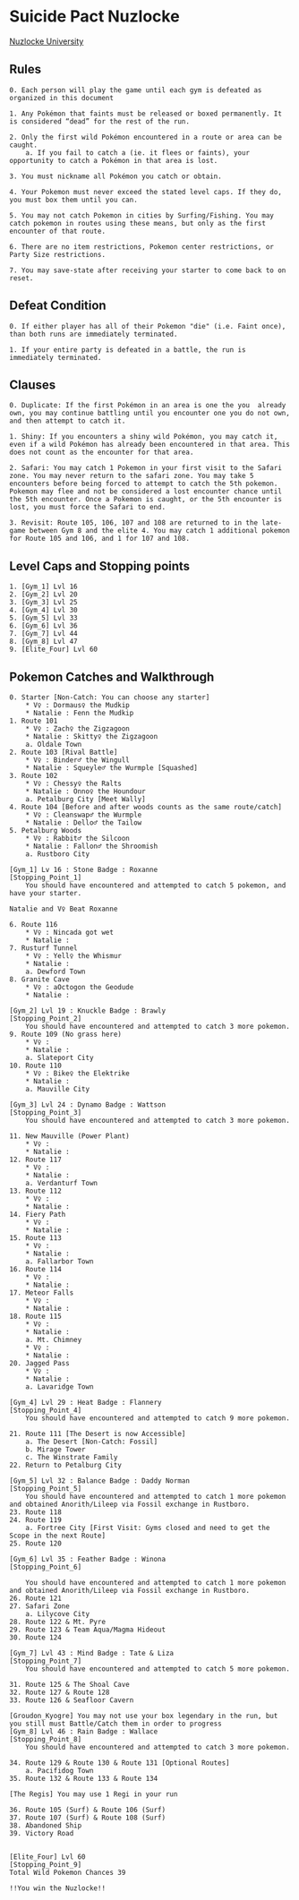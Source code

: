 # Suicide Pact Nuzlocke

[Nuzlocke University](https://nuzlockeuniversity.ca/nuzlocke-rules/)

## Rules

	0. Each person will play the game until each gym is defeated as organized in this document
	
	1. Any Pokémon that faints must be released or boxed permanently. It is considered “dead” for the rest of the run.
	
	2. Only the first wild Pokémon encountered in a route or area can be caught.
		a. If you fail to catch a (ie. it flees or faints), your opportunity to catch a Pokémon in that area is lost.
	
	3. You must nickname all Pokémon you catch or obtain.
	
	4. Your Pokemon must never exceed the stated level caps. If they do, you must box them until you can.
	
	5. You may not catch Pokemon in cities by Surfing/Fishing. You may catch pokemon in routes using these means, but only as the first encounter of that route. 
	
	6. There are no item restrictions, Pokemon center restrictions, or Party Size restrictions.
	
	7. You may save-state after receiving your starter to come back to on reset.
	
## Defeat Condition

	0. If either player has all of their Pokemon "die" (i.e. Faint once), than both runs are immediately terminated. 
	
	1. If your entire party is defeated in a battle, the run is immediately terminated.
	

## Clauses

	0. Duplicate: If the first Pokémon in an area is one the you  already own, you may continue battling until you encounter one you do not own, and then attempt to catch it.
	
	1. Shiny: If you encounters a shiny wild Pokémon, you may catch it, even if a wild Pokémon has already been encountered in that area. This does not count as the encounter for that area.
	
	2. Safari: You may catch 1 Pokemon in your first visit to the Safari zone. You may never return to the safari zone. You may take 5 encounters before being forced to attempt to catch the 5th pokemon. Pokemon may flee and not be considered a lost encounter chance until the 5th encounter. Once a Pokemon is caught, or the 5th encounter is lost, you must force the Safari to end. 
	
	3. Revisit: Route 105, 106, 107 and 108 are returned to in the late-game between Gym 8 and the elite 4. You may catch 1 additional pokemon for Route 105 and 106, and 1 for 107 and 108. 
	
## Level Caps and Stopping points

	1. [Gym_1] Lvl 16
	2. [Gym_2] Lvl 20
	3. [Gym_3] Lvl 25
	4. [Gym_4] Lvl 30
	5. [Gym_5] Lvl 33
	6. [Gym_6] Lvl 36
	7. [Gym_7] Lvl 44
	8. [Gym_8] Lvl 47
	9. [Elite_Four] Lvl 60

## Pokemon Catches and Walkthrough

	0. Starter [Non-Catch: You can choose any starter]
		* V♀ : Dormaus♀ the Mudkip
		* Natalie : Fenn the Mudkip
	1. Route 101
		* V♀ : Zach♀ the Zigzagoon 
		* Natalie : Skitty♀ the Zigzagoon
		a. Oldale Town
	2. Route 103 [Rival Battle]
		* V♀ : Binder♂ the Wingull
		* Natalie : Squeyle♂ the Wurmple [Squashed]
	3. Route 102
		* V♀ : Chessy♀ the Ralts
		* Natalie : Onno♀ the Houndour
		a. Petalburg City [Meet Wally]
	4. Route 104 [Before and after woods counts as the same route/catch]
		* V♀ : Cleanswap♂ the Wurmple
		* Natalie : Dello♂ the Tailow 
	5. Petalburg Woods
		* V♀ : Rabbit♂ the Silcoon
		* Natalie : Fallon♂ the Shroomish
		a. Rustboro City
		
	[Gym_1] Lv 16 : Stone Badge : Roxanne
	[Stopping_Point_1]
		You should have encountered and attempted to catch 5 pokemon, and have your starter. 
		
	Natalie and V♀ Beat Roxanne
		
	6. Route 116
		* V♀ : Nincada got wet
		* Natalie : 
	7. Rusturf Tunnel
		* V♀ : Yell♀ the Whismur
		* Natalie : 
		a. Dewford Town
	8. Granite Cave
		* V♀ : aOctogon the Geodude
		* Natalie : 
		
	[Gym_2] Lvl 19 : Knuckle Badge : Brawly
	[Stopping_Point_2]
		You should have encountered and attempted to catch 3 more pokemon. 
	9. Route 109 (No grass here)
		* V♀ : 
		* Natalie : 
		a. Slateport City
	10. Route 110
		* V♀ : Bike♀ the Elektrike
		* Natalie : 
		a. Mauville City
		
	[Gym_3] Lvl 24 : Dynamo Badge : Wattson
	[Stopping_Point_3]
		You should have encountered and attempted to catch 3 more pokemon. 
		
	11. New Mauville (Power Plant)
		* V♀ : 
		* Natalie : 
	12. Route 117
		* V♀ : 
		* Natalie : 
		a. Verdanturf Town
	13. Route 112
		* V♀ : 
		* Natalie : 
	14. Fiery Path
		* V♀ : 
		* Natalie : 
	15. Route 113
		* V♀ : 
		* Natalie : 
		a. Fallarbor Town
	16. Route 114
		* V♀ : 
		* Natalie : 
	17. Meteor Falls
		* V♀ : 
		* Natalie : 
	18. Route 115
		* V♀ : 
		* Natalie : 
		a. Mt. Chimney
		* V♀ : 
		* Natalie : 
	20. Jagged Pass
		* V♀ : 
		* Natalie : 
		a. Lavaridge Town
		
	[Gym_4] Lvl 29 : Heat Badge : Flannery
	[Stopping_Point_4]
		You should have encountered and attempted to catch 9 more pokemon.
		
	21. Route 111 [The Desert is now Accessible]
		a. The Desert [Non-Catch: Fossil]
		b. Mirage Tower
		c. The Winstrate Family
	22. Return to Petalburg City
	
	[Gym_5] Lvl 32 : Balance Badge : Daddy Norman
	[Stopping_Point_5]
		You should have encountered and attempted to catch 1 more pokemon and obtained Anorith/Lileep via Fossil exchange in Rustboro.
	23. Route 118
	24. Route 119
		a. Fortree City [First Visit: Gyms closed and need to get the Scope in the next Route]
	25. Route 120
	
	[Gym_6] Lvl 35 : Feather Badge : Winona 
	[Stopping_Point_6]
	
		You should have encountered and attempted to catch 1 more pokemon and obtained Anorith/Lileep via Fossil exchange in Rustboro.
	26. Route 121
	27. Safari Zone
		a. Lilycove City
	28. Route 122 & Mt. Pyre
	29. Route 123 & Team Aqua/Magma Hideout
	30. Route 124
	
	[Gym_7] Lvl 43 : Mind Badge : Tate & Liza 
	[Stopping_Point_7]
		You should have encountered and attempted to catch 5 more pokemon.
	
	31. Route 125 & The Shoal Cave
	32. Route 127 & Route 128
	33. Route 126 & Seafloor Cavern
	
	[Groudon_Kyogre] You may not use your box legendary in the run, but you still must Battle/Catch them in order to progress
	[Gym_8] Lvl 46 : Rain Badge : Wallace
	[Stopping_Point_8]
		You should have encountered and attempted to catch 3 more pokemon.
	
	34. Route 129 & Route 130 & Route 131 [Optional Routes]
		a. Pacifidog Town
	35. Route 132 & Route 133 & Route 134
	
	[The Regis] You may use 1 Regi in your run
	
	36. Route 105 (Surf) & Route 106 (Surf)
	37. Route 107 (Surf) & Route 108 (Surf) 
	38. Abandoned Ship
	39. Victory Road
	
	
	[Elite_Four] Lvl 60
	[Stopping_Point_9]
	Total Wild Pokemon Chances 39
	 
	!!You win the Nuzlocke!!
	
	